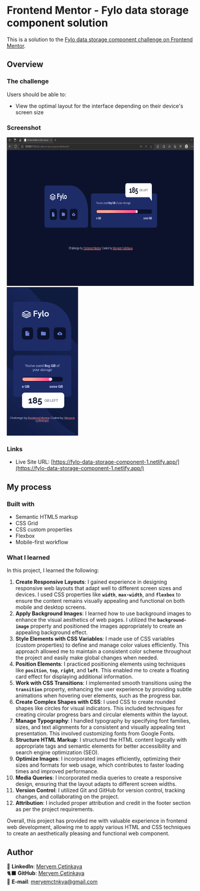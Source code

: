 # Frontend Mentor - Fylo data storage component solution

This is a solution to the [Fylo data storage component challenge on Frontend Mentor](https://www.frontendmentor.io/challenges/fylo-data-storage-component-1dZPRbV5n).

## Overview

### The challenge

Users should be able to:

- View the optimal layout for the interface depending on their device's screen size

### Screenshot

<div class="image-container">
  <img src="images/screenshot.png" alt="Fylo data storage component screenshot" height= "400" >
  <img src="images/screenshot-mobile.png" alt="Fylo data storage component mobile" height= "400">
</div>

### Links

- Live Site URL: [https://fylo-data-storage-component-1.netlify.app/](https://fylo-data-storage-component-1.netlify.app/)

## My process

### Built with

- Semantic HTML5 markup
- CSS Grid
- CSS custom properties
- Flexbox
- Mobile-first workflow

### What I learned

In this project, I learned the following:

1. **Create Responsive Layouts**: I gained experience in designing responsive web layouts that adapt well to different screen sizes and devices. I used CSS properties like **`width`**, **`max-width`**, and **`flexbox`** to ensure the content remains visually appealing and functional on both mobile and desktop screens.
2. **Apply Background Images**: I learned how to use background images to enhance the visual aesthetics of web pages. I utilized the **`background-image`** property and positioned the images appropriately to create an appealing background effect.
3. **Style Elements with CSS Variables**: I made use of CSS variables (custom properties) to define and manage color values efficiently. This approach allowed me to maintain a consistent color scheme throughout the project and easily make global changes when needed.
4. **Position Elements**: I practiced positioning elements using techniques like **`position`**, **`top`**, **`right`**, and **`left`**. This enabled me to create a floating card effect for displaying additional information.
5. **Work with CSS Transitions**: I implemented smooth transitions using the **`transition`** property, enhancing the user experience by providing subtle animations when hovering over elements, such as the progress bar.
6. **Create Complex Shapes with CSS**: I used CSS to create rounded shapes like circles for visual indicators. This included techniques for creating circular progress bars and circular elements within the layout.
7. **Manage Typography**: I handled typography by specifying font families, sizes, and text alignments for a consistent and visually appealing text presentation. This involved customizing fonts from Google Fonts.
8. **Structure HTML Markup**: I structured the HTML content logically with appropriate tags and semantic elements for better accessibility and search engine optimization (SEO).
9. **Optimize Images**: I incorporated images efficiently, optimizing their sizes and formats for web usage, which contributes to faster loading times and improved performance.
10. **Media Queries**: I incorporated media queries to create a responsive design, ensuring that the layout adapts to different screen widths.
11. **Version Control**: I utilized Git and GitHub for version control, tracking changes, and collaborating on the project.
12. **Attribution**: I included proper attribution and credit in the footer section as per the project requirements.

Overall, this project has provided me with valuable experience in frontend web development, allowing me to apply various HTML and CSS techniques to create an aesthetically pleasing and functional web component.

## Author

💼 **LinkedIn**: <a title="Meryem Çetinkaya | LinkedIn" href="https://www.linkedin.com/in/meryem-cetinkaya/" target="_blank">Meryem Çetinkaya</a><br/>
🐈‍⬛ **GitHub**: <a title="Meryem Çetinkaya | GitHub" href="https://github.com/meryemctnky" target="_blank">Meryem Çetinkaya</a><br/>
📩 **E-mail**: <a title="meryemctnkya@gmail.com" href="mailto:meryemctnkya@gmail.com" target="_blank">meryemctnkya@gmail.com</a><br/><br/>
